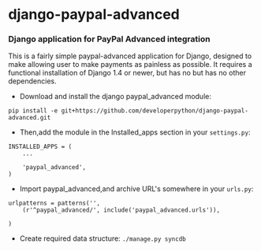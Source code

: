 django-paypal-advanced
======================


### Django application for PayPal Advanced integration


This is a fairly simple paypal-advanced application for Django,
designed to make allowing user to make payments as painless as possible. It
requires a functional installation of Django 1.4 or newer, but has no  but has no
other dependencies.


*  Download and install the django paypal_advanced module:

```pip install -e git+https://github.com/developerpython/django-paypal-advanced.git```

      
*  Then,add the module in the Installed_apps section in your `settings.py`:

```
INSTALLED_APPS = (
    ...
    
    'paypal_advanced',
)
```
  
* Import paypal_advanced,and archive URL's somewhere in your `urls.py`:
    
```
urlpatterns = patterns('',
	(r'^paypal_advanced/', include('paypal_advanced.urls')),
		
)
```


*  Create required data structure:
```./manage.py syncdb```
